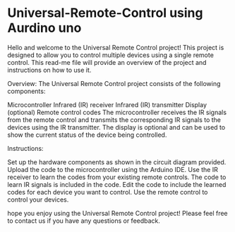 # Universal-Remote-Control using Aurdino uno

Hello and welcome to the Universal Remote Control project! 
This project is designed to allow you to control multiple devices using a single remote control. 
This read-me file will provide an overview of the project and instructions on how to use it.

Overview:
The Universal Remote Control project consists of the following components:

Microcontroller
Infrared (IR) receiver
Infrared (IR) transmitter
Display (optional)
Remote control codes
The microcontroller receives the IR signals from the remote control and transmits the corresponding IR signals to the devices using the IR transmitter. The display is optional and can be used to show the current status of the device being controlled.

Instructions:

Set up the hardware components as shown in the circuit diagram provided.
Upload the code to the microcontroller using the Arduino IDE.
Use the IR receiver to learn the codes from your existing remote controls. The code to learn IR signals is included in the code.
Edit the code to include the learned codes for each device you want to control.
Use the remote control to control your devices.

hope you enjoy using the Universal Remote Control project! Please feel free to contact us if you have any questions or feedback.
